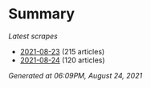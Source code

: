 # Summary
*Latest scrapes*
* [2021-08-23](https://github.com/nuuuwan/news_lk/blob/data/news_lk.2021-08-23.json) (215 articles)
* [2021-08-24](https://github.com/nuuuwan/news_lk/blob/data/news_lk.2021-08-24.json) (120 articles)

*Generated at 06:09PM, August 24, 2021*